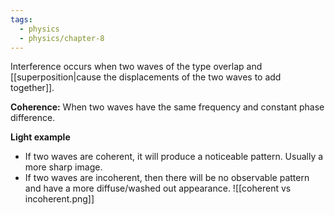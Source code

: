 ```yaml
---
tags:
  - physics
  - physics/chapter-8
---
```


Interference occurs when two waves of the type overlap and [[superposition|cause the displacements of the two waves to add together]].

**Coherence:** When two waves have the same frequency and constant phase difference.


**Light example**
- If two waves are coherent, it will produce a noticeable pattern. Usually a more sharp image.
- If two waves are incoherent, then there will be no observable pattern and have a more diffuse/washed out appearance.
![[coherent vs incoherent.png]]